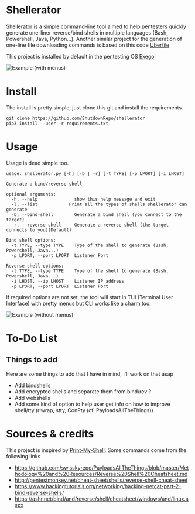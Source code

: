 # Shellerator
  Shellerator is a simple command-line tool aimed to help pentesters quickly generate one-liner reverse/bind shells in multiple languages (Bash, Powershell, Java, Python...).
  Another similar project for the generation of one-line file downloading commands is based on this code [Uberfile](https://github.com/ShutdownRepo/uberfile)

  This project is installed by default in the pentesting OS [Exegol](https://github.com/ShutdownRepo/Exegol)

  ![Example (with menus)](https://raw.githubusercontent.com/ShutdownRepo/shellerator/master/assets/example-menus.gif)

# Install
  The install is pretty simple, just clone this git and install the requirements.
  ```
  git clone https://github.com/ShutdownRepo/shellerator
  pip3 install --user -r requirements.txt
  ```

# Usage
  Usage is dead simple too.
  ```
  usage: shellerator.py [-h] [-b | -r] [-t TYPE] [-p LPORT] [-i LHOST]

  Generate a bind/reverse shell

  optional arguments:
    -h, --help              show this help message and exit
    -l, --list            Print all the types of shells shellerator can generate
    -b, --bind-shell        Generate a bind shell (you connect to the target)
    -r, --reverse-shell     Generate a reverse shell (the target connects to you)(Default)

  Bind shell options:
    -t TYPE, --type TYPE    Type of the shell to generate (Bash, Powershell, Java...)
    -p LPORT, --port LPORT  Listener Port

  Reverse shell options:
    -t TYPE, --type TYPE    Type of the shell to generate (Bash, Powershell, Java...)
    -i LHOST, --ip LHOST    Listener IP address
    -p LPORT, --port LPORT  Listener Port
  ```
  If required options are not set, the tool will start in TUI (Terminal User Interface) with pretty menus but CLI works like a charm too.

  ![Example (without menus)](https://raw.githubusercontent.com/ShutdownRepo/shellerator/master/assets/example-no-menus.gif)

# To-Do List
## Things to add
  Here are some things to add that I have in mind, I'll work on that asap
  - Add bindshells
  - Add encrypted shells and separate them from bind/rev ?
  - Add webshells
  - Add some kind of option to help user get info on how to improve shell/tty (rlwrap, stty, ConPty (cf. PayloadsAllTheThings))

# Sources & credits
  This project is inspired by [Print-My-Shell](https://github.com/sameera-madushan/Print-My-Shell/).
  Some commands come from the following links
  - https://github.com/swisskyrepo/PayloadsAllTheThings/blob/master/Methodology%20and%20Resources/Reverse%20Shell%20Cheatsheet.md
  - http://pentestmonkey.net/cheat-sheet/shells/reverse-shell-cheat-sheet
  - https://www.hackingtutorials.org/networking/hacking-netcat-part-2-bind-reverse-shells/
  - https://ashr.net/bind/and/reverse/shell/cheatsheet/windows/and/linux.aspx

